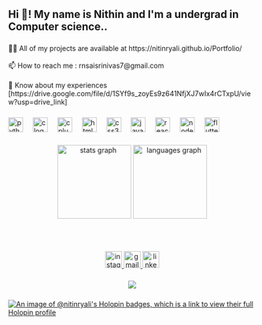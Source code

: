 <h2 align="left">Hi 👋! My name is Nithin and I'm a  undergrad in Computer science..</h2>

###

<p align="left">👨‍💻 All of my projects are available at https://nitinryali.github.io/Portfolio/<br><br>📫 How to reach me : rnsaisrinivas7@gmail.com<br><br>📄 Know about my experiences [https://drive.google.com/file/d/1SYf9s_zoyEs9z641NfjXJ7wIx4rCTxpU/view?usp=drive_link]</p>

###

<div align="left">
  <img src="https://cdn.jsdelivr.net/gh/devicons/devicon/icons/python/python-original.svg" height="30" alt="python logo"  />
  <img width="12" />
  <img src="https://cdn.jsdelivr.net/gh/devicons/devicon/icons/c/c-original.svg" height="30" alt="c logo"  />
  <img width="12" />
  <img src="https://cdn.jsdelivr.net/gh/devicons/devicon/icons/cplusplus/cplusplus-original.svg" height="30" alt="cplusplus logo"  />
  <img width="12" />
  <img src="https://cdn.jsdelivr.net/gh/devicons/devicon/icons/html5/html5-original.svg" height="30" alt="html5 logo"  />
  <img width="12" />
  <img src="https://cdn.jsdelivr.net/gh/devicons/devicon/icons/css3/css3-original.svg" height="30" alt="css3 logo"  />
  <img width="12" />
  <img src="https://cdn.jsdelivr.net/gh/devicons/devicon/icons/javascript/javascript-original.svg" height="30" alt="javascript logo"  />
  <img width="12" />
  <img src="https://cdn.jsdelivr.net/gh/devicons/devicon/icons/react/react-original.svg" height="30" alt="react logo"  />
  <img width="12" />
  <img src="https://cdn.jsdelivr.net/gh/devicons/devicon/icons/nodejs/nodejs-original.svg" height="30" alt="nodejs logo"  />
  <img width="12" />
  <img src="https://cdn.jsdelivr.net/gh/devicons/devicon/icons/flutter/flutter-original.svg" height="30" alt="flutter logo"  />
</div>

###

<div align="center">
  <img src="https://github-readme-stats.vercel.app/api?username=nitinryali&hide_title=false&hide_rank=false&show_icons=true&include_all_commits=true&count_private=true&disable_animations=false&theme=dracula&locale=en&hide_border=false" height="150" alt="stats graph"  />
  <img src="https://github-readme-stats.vercel.app/api/top-langs?username=nitinryali&locale=en&hide_title=false&layout=compact&card_width=320&langs_count=5&theme=dracula&hide_border=false" height="150" alt="languages graph"  />
</div>

###

<br clear="both">


###
<div align="center">
  <a href="https://www.instagram.com/nithiin._7/" target="_blank">
    <img src="https://img.shields.io/static/v1?message=Instagram&logo=instagram&label=&color=E4405F&logoColor=white&labelColor=&style=flat" height="34" alt="instagram logo"  />
  </a>
  <a href="mailto:rnsaisrinivas7@gmail.com" target="_blank">
    <img src="https://img.shields.io/static/v1?message=Gmail&logo=gmail&label=&color=D14836&logoColor=white&labelColor=&style=flat" height="34" alt="gmail logo"  />
  </a>
  <a href="https://www.linkedin.com/in/ryali-nitin-sai-srinivas-56b992200" target="_blank">
    <img src="https://img.shields.io/static/v1?message=LinkedIn&logo=linkedin&label=&color=0077B5&logoColor=white&labelColor=&style=flat" height="34" alt="linkedin logo"  />
  </a>
</div>

###

<div align="center">
  <img src="https://profile-counter.glitch.me/nitinryali/count.svg?"  />
</div>

###

###


[![An image of @nitinryali's Holopin badges, which is a link to view their full Holopin profile](https://holopin.me/nitinryali)](https://holopin.io/@nitinryali)



###
